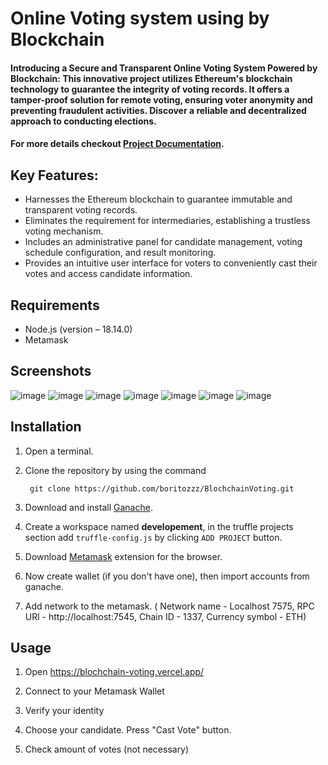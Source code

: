 #  Online Voting system using by Blockchain

#### Introducing a Secure and Transparent Online Voting System Powered by Blockchain: This innovative project utilizes Ethereum's blockchain technology to guarantee the integrity of voting records. It offers a tamper-proof solution for remote voting, ensuring voter anonymity and preventing fraudulent activities. Discover a reliable and decentralized approach to conducting elections.
#### For more details checkout [Project Documentation](XXX).

## Key Features:
-  Harnesses the Ethereum blockchain to guarantee immutable and transparent voting records.
-  Eliminates the requirement for intermediaries, establishing a trustless voting mechanism.
-  Includes an administrative panel for candidate management, voting schedule configuration, and result monitoring.
-  Provides an intuitive user interface for voters to conveniently cast their votes and access candidate information.

## Requirements
- Node.js (version – 18.14.0)
- Metamask

## Screenshots
![image](https://github.com/boritozzz/BlochchainVoting/1.jpg)
![image](https://github.com/boritozzz/BlochchainVoting/2.jpg)
![image](https://github.com/boritozzz/BlochchainVoting/3.jpg)
![image](https://github.com/boritozzz/BlochchainVoting/4.jpg)
![image](https://github.com/boritozzz/BlochchainVoting/5.jpg)
![image](https://github.com/boritozzz/BlochchainVoting/6.jpg)
![image](https://github.com/boritozzz/BlochchainVoting/7.jpg)
## Installation

1. Open a terminal.

2. Clone the repository by using the command
        
        git clone https://github.com/boritozzz/BlochchainVoting.git

3. Download and install [Ganache](https://trufflesuite.com/ganache/).

4. Create a workspace named <b>developement</b>, in the truffle projects section add `truffle-config.js` by clicking `ADD PROJECT` button.

5. Download [Metamask](https://metamask.io/download/) extension for the browser.

6. Now create wallet (if you don't have one), then import accounts from ganache.

7. Add network to the metamask. ( Network name - Localhost 7575, RPC URl - http://localhost:7545, Chain ID - 1337, Currency symbol - ETH)


## Usage

1. Open https://blochchain-voting.vercel.app/
   
3. Connect to your Metamask Wallet
   
4. Verify your identity

5. Choose your candidate. Press "Cast Vote" button.

6. Check amount of votes (not necessary)
